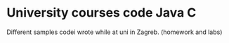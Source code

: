 # University courses code Java C
 Different samples codei wrote while at uni in Zagreb. (homework and labs)
